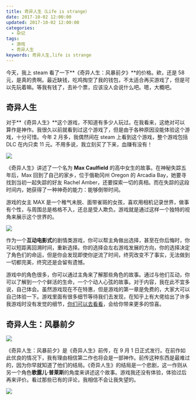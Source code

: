 ```yaml
---
title: 奇异人生（Life is strange）
date: 2017-10-02 12:00:00
updated: 2017-10-02 12:00:00
categories:
  - 杂记
tags:
  - 游戏
  - 奇异人生
keywords: 奇异人生,life is strange
---
```


今天，我上 steam 看了一下**《奇异人生：风暴前夕》**的价格。欸，还是 58 元，是真的贵啊。最近缺钱，吃鸡掏空了我的钱包，不太适合再买游戏了，但是可以先玩着嘛。等我有钱了，去补个票，应该没人会说什么吧。嗯，大概吧。

<!--more-->

## 奇异人生

对于**《奇异人生》**这个游戏，不知道有多少人玩过。在我看来，这绝对可以算作是神作。我很久以前就看到过这个游戏了，但是由于各种原因没能体验这个游戏，十分可惜。今年 2 月多，我偶然间在 steam 上看到这个游戏，整个游戏包括 DLC 在内只卖 11 元。不用多说，我立刻买了下来，血赚有没有！

![](https://img.iszy.xyz/20190318213919.png)

《奇异人生》讲述了一个名为 **Max Caulfield** 的高中女生的故事。在神秘失踪五年后，Max 回到了自己的家乡，位于俄勒冈州 Oregon 的 Arcadia Bay，她要寻找到当初一起失踪的好友 Rachel Amber，还要探索一切的真相。而在失踪的这段时间内，她获得了一种神奇的能力：能够倒带时间。

游戏的女主 MAX 是一个稚气未脱、面带雀斑的女孩，喜欢用相机记录世界，做事有个性，与周围总是格格不入，还总是受人欺负。游戏就是通过这样一个独特的视角来展示这个世界的。

![](https://img.iszy.xyz/20190318214056.png)

作为一个**互动电影式**的剧情类游戏，你可以帮主角做出选择，甚至在你后悔时，你可以短距离回溯时间，重新选择。你的选择会左右游戏发展的方向，你的选择决定了角色们的命运，但是你会发现即使你逆流了时间，终究改变不了事实，无法做到一切都完美，终究还是会留有遗憾。

游戏中的角色很多，你可以通过主角来了解那些角色的故事。通过与他们互动，你可以了解到一个个鲜活的生命，一个个动人心弦的故事。对于内容，我在此不宜多说，自己体会。虽然游戏现在不在特惠，但是游戏的第一章是免费的，大家大可以自己体验一下。游戏里面有很多细节等待我们去发现，在知乎上有大佬给出了许多我游戏时没有发觉的细节，[你们可以去看看](https://www.zhihu.com/question/27983861)，会给你带来更多的惊喜。

## 奇异人生：风暴前夕

![](https://img.iszy.xyz/20190318214114.png)

《奇异人生：风暴前夕》是《奇异人生》前传，在 9 月 1 日正式发行。在前作如此优良的情况下，我有理由相信第二作也将会是一部神作。前传这种东西是最难过的，因为你早就知道了他们的结局。《奇异人生》的结局是一个悲剧，这一作则从另一个角色**歌露儿·普莱斯**的角度来讲述这个故事。游戏我还没有体验，体验过后再来评价。看过那些已有的评论，我相信不会让我失望的。

![](https://img.iszy.xyz/20190318214129.png)
